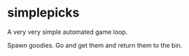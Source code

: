 # simplepicks

A very very simple automated game loop.

Spawn goodies. Go and get them and return them to the bin.
